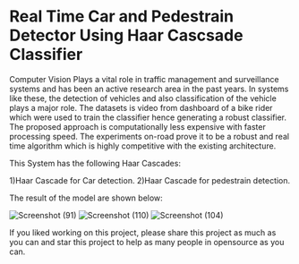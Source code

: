 # Real Time Car and Pedestrain Detector Using Haar Cascsade Classifier
Computer Vision Plays a vital role in traffic management and surveillance systems and has been an active research area in the past years. In systems like these, the detection of vehicles and also classification of the vehicle plays a major role. The datasets is  video from dashboard of a bike rider  which were used to train the classifier hence generating a robust classifier. The proposed approach is computationally less expensive with faster processing speed. The experiments on-road prove it to be a robust and real time algorithm which is highly competitive with the existing architecture.

This System has the following Haar Cascades:

1)Haar Cascade for Car detection.
2)Haar Cascade for pedestrain detection.

The result of the model are shown below:

![Screenshot (91)](https://user-images.githubusercontent.com/56934489/89130757-381aad00-d525-11ea-80b9-a198ae5a6534.png)
![Screenshot (110)](https://user-images.githubusercontent.com/56934489/89130796-8fb91880-d525-11ea-9237-94ae78023cdd.png)
![Screenshot (104)](https://user-images.githubusercontent.com/56934489/89130785-7b751b80-d525-11ea-9ab8-4cc634d9ff5b.png)

If you liked working on this project, please share this project as much as you can and star this project to help as many people in opensource as you can.

